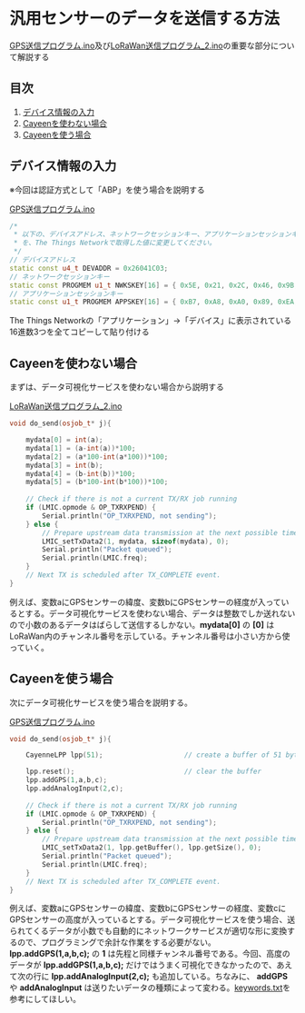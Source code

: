 # 汎用センサーのデータを送信する方法

[GPS送信プログラム.ino](/GPS送信プログラム.ino)及び[LoRaWan送信プログラム_2.ino](/LoRaWan送信プログラム_2.ino)の重要な部分について解説する

## 目次
1. [デバイス情報の入力](#anchor1)<br>
2. [Cayeenを使わない場合](#anchor2)<br>
3. [Cayeenを使う場合](#anchor3)<br>

<a id="anchor1"></a>
## デバイス情報の入力
※今回は認証方式として「ABP」を使う場合を説明する<br>

[GPS送信プログラム.ino](/GPS送信プログラム.ino) <br>
```C++(cpp):GPS送信プログラム.ino
/*
 * 以下の、デバイスアドレス、ネットワークセッションキー、アプリケーションセッションキー
 * を、The Things Networkで取得した値に変更してください。
 */
// デバイスアドレス
static const u4_t DEVADDR = 0x26041C03;
// ネットワークセッションキー
static const PROGMEM u1_t NWKSKEY[16] = { 0x5E, 0x21, 0x2C, 0x46, 0x9B, 0x3B, 0x0B, 0x9F, 0x47, 0x0F, 0x8A, 0x19, 0xE0, 0x75, 0x4A, 0x2D };
// アプリケーションセッションキー
static const u1_t PROGMEM APPSKEY[16] = { 0xB7, 0xA8, 0xA0, 0x89, 0xEA, 0xBE, 0x87, 0x61, 0x06, 0xA5, 0xC8, 0xFF, 0x99, 0xEE, 0xD2, 0x25 };
```
The Things Networkの「アプリケーション」→「デバイス」に表示されている16進数3つを全てコピーして貼り付ける<br>

<a id="anchor2"></a>
## Cayeenを使わない場合
まずは、データ可視化サービスを使わない場合から説明する<br>

[LoRaWan送信プログラム_2.ino](/LoRaWan送信プログラム_2.ino) <br>
```C++(cpp):LoRaWan送信プログラム_2.ino
void do_send(osjob_t* j){

    mydata[0] = int(a);
    mydata[1] = (a-int(a))*100;
    mydata[2] = (a*100-int(a*100))*100;
    mydata[3] = int(b);
    mydata[4] = (b-int(b))*100;
    mydata[5] = (b*100-int(b*100))*100;
    
    // Check if there is not a current TX/RX job running
    if (LMIC.opmode & OP_TXRXPEND) {
        Serial.println("OP_TXRXPEND, not sending");
    } else {
        // Prepare upstream data transmission at the next possible time.
        LMIC_setTxData2(1, mydata, sizeof(mydata), 0);
        Serial.println("Packet queued");
        Serial.println(LMIC.freq);
    }
    // Next TX is scheduled after TX_COMPLETE event.
}
```

例えば、変数aにGPSセンサーの緯度、変数bにGPSセンサーの経度が入っているとする。データ可視化サービスを使わない場合、データは整数でしか送れないので小数のあるデータはばらして送信するしかない。**mydata[0]** の **[0]** はLoRaWan内のチャンネル番号を示している。チャンネル番号は小さい方から使っていく。<br>

<a id="anchor3"></a>
## Cayeenを使う場合
次にデータ可視化サービスを使う場合を説明する。<br>

[GPS送信プログラム.ino](/GPS送信プログラム.ino) <br>
```C++(cpp):GPS送信プログラム.ino
void do_send(osjob_t* j){

    CayenneLPP lpp(51);                    // create a buffer of 51 bytes to store the payload

    lpp.reset();                           // clear the buffer
    lpp.addGPS(1,a,b,c);
    lpp.addAnalogInput(2,c);
    
    // Check if there is not a current TX/RX job running
    if (LMIC.opmode & OP_TXRXPEND) {
        Serial.println("OP_TXRXPEND, not sending");
    } else {
        // Prepare upstream data transmission at the next possible time.
        LMIC_setTxData2(1, lpp.getBuffer(), lpp.getSize(), 0);
        Serial.println("Packet queued");
        Serial.println(LMIC.freq);
    }
    // Next TX is scheduled after TX_COMPLETE event.
}
```
例えば、変数aにGPSセンサーの緯度、変数bにGPSセンサーの経度、変数cにGPSセンサーの高度が入っているとする。データ可視化サービスを使う場合、送られてくるデータが小数でも自動的にネットワークサービスが適切な形に変換するので、プログラミングで余計な作業をする必要がない。**lpp.addGPS(1,a,b,c);** の **1** は先程と同様チャンネル番号である。今回、高度のデータが **lpp.addGPS(1,a,b,c);** だけではうまく可視化できなかったので、あえて次の行に **lpp.addAnalogInput(2,c);** も追加している。ちなみに、 **addGPS** や **addAnalogInput** は送りたいデータの種類によって変わる。[keywords.txt](/keywords.txt)を参考にしてほしい。
